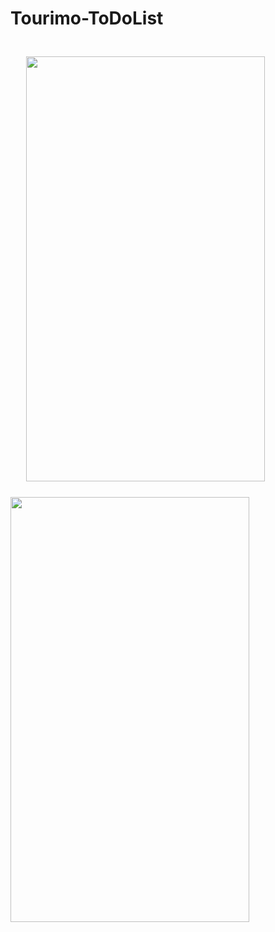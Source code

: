 # Tourimo-ToDoList

<img src="https://user-images.githubusercontent.com/70535911/91821304-b4e79680-ec4b-11ea-8a67-00399eb48bce.png" height="680" width="382" style="margin:25"> <img src="https://user-images.githubusercontent.com/70535911/91821403-bca73b00-ec4b-11ea-8af8-838ddecbb91e.png" height="680" width="382">

